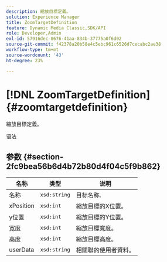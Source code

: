 ```yaml
---
description: 縮放目標定義。
solution: Experience Manager
title: ZoomTargetDefinition
feature: Dynamic Media Classic,SDK/API
role: Developer,Admin
exl-id: 57916dec-8676-41aa-834b-37775a0f6d02
source-git-commit: f42378a20b58e4c5ebc961c6526d7cecabc2ae38
workflow-type: tm+mt
source-wordcount: '43'
ht-degree: 23%

---
```


# [!DNL ZoomTargetDefinition]{#zoomtargetdefinition}

縮放目標定義。

语法

## 参数 {#section-2fc9bea56b6d4b72b80d4f04c5f9b862}

| 名称 | 类型 | 说明 |
|---|---|---|
| 名称 | `xsd:string` | 目标名称. |
| xPosition | `xsd:int` | 縮放目標的X位置。 |
| y位置 | `xsd:int` | 縮放目標的Y位置。 |
| 宽度 | `xsd:int` | 縮放目標寬度。 |
| 高度 | `xsd:int` | 縮放目標高度。 |
| userData | `xsd:string` | 相關聯的使用者資料。 |
